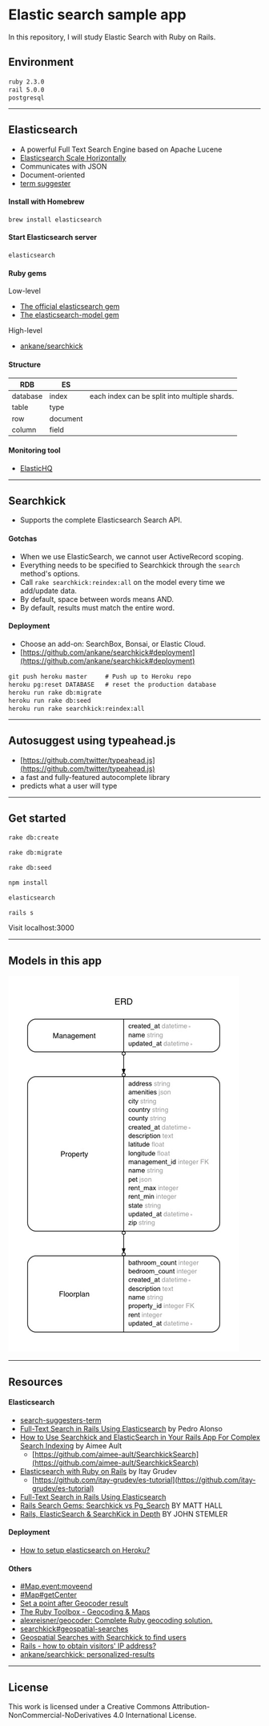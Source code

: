 Elastic search sample app
===========

In this repository, I will study Elastic Search with Ruby on Rails.


## Environment

```
ruby 2.3.0
rail 5.0.0
postgresql
```


---


## Elasticsearch
- A powerful Full Text Search Engine based on Apache Lucene
- [Elasticsearch Scale Horizontally](https://www.elastic.co/guide/en/elasticsearch/guide/current/_scale_horizontally.html)
- Communicates with JSON
- Document-oriented
- [term suggester](https://www.elastic.co/guide/en/elasticsearch/reference/current/search-suggesters-term.html)

#### Install with Homebrew

```
brew install elasticsearch
```

#### Start Elasticsearch server

```
elasticsearch
```

#### Ruby gems

Low-level

- [The official elasticsearch  gem](https://github.com/elastic/elasticsearch-ruby)
- [The elasticsearch-model  gem](https://github.com/elastic/elasticsearch-rails/tree/master/elasticsearch-model)

High-level

- [ankane/searchkick](https://github.com/ankane/searchkick)

#### Structure

| RDB      | ES      ||
|---|---|---|
| database |  index  | each index can be split into multiple shards. |
| table    |  type   ||
| row      | document||
| column   |  field  ||


#### Monitoring tool
- [ElasticHQ](http://www.elastichq.org/index.html)


---


## Searchkick
- Supports the complete Elasticsearch Search API.

#### Gotchas
- When we use ElasticSearch, we cannot user ActiveRecord scoping.
- Everything needs to be specified to Searchkick through the `search` method's options.
- Call `rake searchkick:reindex:all` on the model every time we add/update data.
- By default, space between words means AND.
- By default, results must match the entire word.

#### Deployment

- Choose an add-on: SearchBox, Bonsai, or Elastic Cloud.
- [https://github.com/ankane/searchkick#deployment](https://github.com/ankane/searchkick#deployment)

```
git push heroku master     # Push up to Heroku repo
heroku pg:reset DATABASE   # reset the production database
heroku run rake db:migrate
heroku run rake db:seed
heroku run rake searchkick:reindex:all
```

---


## Autosuggest using typeahead.js
- [https://github.com/twitter/typeahead.js](https://github.com/twitter/typeahead.js)
- a fast and fully-featured autocomplete library
- predicts what a user will type


---


## Get started

```
rake db:create
```

```
rake db:migrate
```

```
rake db:seed
```

```
npm install
```

```
elasticsearch
```

```
rails s
```

Visit localhost:3000

---


## Models in this app

![](erd/erd.jpg)


---


## Resources

#### Elasticsearch
- [search-suggesters-term](https://www.elastic.co/guide/en/elasticsearch/reference/current/search-suggesters-term.html)
- [Full-Text Search in Rails Using Elasticsearch](https://code.tutsplus.com/articles/full-text-search-in-rails-using-elasticsearch--cms-22920) by Pedro Alonso
- [How to Use Searchkick and ElasticSearch in Your Rails App For Complex Search Indexing](http://aimeeault.com/2016/02/05/how-to-use-searchkick-and-elasticsearch-in-your-rails-app-for-complex-search-indexing/) by Aimee Ault
  + [https://github.com/aimee-ault/SearchkickSearch](https://github.com/aimee-ault/SearchkickSearch)
- [Elasticsearch with Ruby on Rails](http://tutorials.pluralsight.com/ruby-ruby-on-rails/elasticsearch-with-ruby-on-rails)
 by Itay Grudev
  + [https://github.com/itay-grudev/es-tutorial](https://github.com/itay-grudev/es-tutorial)
- [Full-Text Search in Rails Using Elasticsearch](https://code.tutsplus.com/articles/full-text-search-in-rails-using-elasticsearch--cms-22920)
- [Rails Search Gems: Searchkick vs Pg_Search](http://www.webascender.com/Blog/ID/713/Rails-Search-Gems-Searchkick-vs-Pg_Search#.WAuIc5MrLdR) BY MATT HALL
- [Rails, ElasticSearch & SearchKick in Depth](http://www.webascender.com/Blog/ID/752/Rails-ElasticSearch-SearchKick-in-Depth#.WAuIW5MrLdR) BY JOHN STEMLER


#### Deployment
- [How to setup elasticsearch on Heroku?](http://stackoverflow.com/a/38657992/3837223)


#### Others
- [#Map.event:moveend](https://www.mapbox.com/mapbox-gl-js/api/#Map.event:moveend)
- [#Map#getCenter](https://www.mapbox.com/mapbox-gl-js/api/#Map#getCenter)
- [Set a point after Geocoder result](https://www.mapbox.com/mapbox-gl-js/example/point-from-geocoder-result/)
- [The Ruby Toolbox - Geocoding & Maps](https://www.ruby-toolbox.com/categories/geocoding___maps)
- [alexreisner/geocoder: Complete Ruby geocoding solution.](https://github.com/alexreisner/geocoder)
- [searchkick#geospatial-searches](https://github.com/ankane/searchkick#geospatial-searches)
- [Geospatial Searches with Searchkick to find users](http://stackoverflow.com/a/22331111/3837223)
- [Rails - how to obtain visitors' IP address?](http://stackoverflow.com/questions/19317255/rails-how-to-obtain-visitors-ip-address)
- [ankane/searchkick: personalized-results](https://github.com/ankane/searchkick#personalized-results)


---


## License

This work is licensed under a Creative Commons Attribution-NonCommercial-NoDerivatives 4.0 International License.
